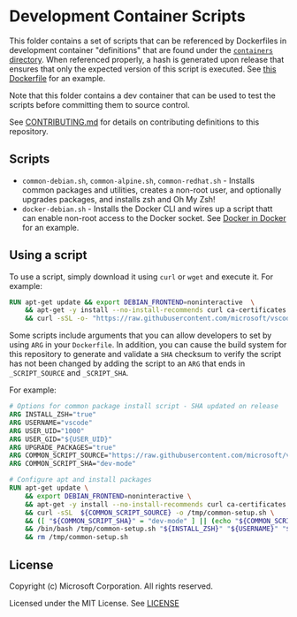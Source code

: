 # Development Container Scripts

This folder contains a set of scripts that can be referenced by Dockerfiles in development container "definitions" that are found under the [`containers` directory](../containers). When referenced properly, a hash is generated upon release that ensures that only the expected version of this script is executed. See [this Dockerfile](../container-templates/dockerfile/.devcontainer/Dockerfile) for an example.

Note that this folder contains a dev container that can be used to test the scripts before committing them to source control.

See [CONTRIBUTING.md](../CONTRIBUTING.md) for details on contributing definitions to this repository.

## Scripts

- `common-debian.sh`, `common-alpine.sh`, `common-redhat.sh` - Installs common packages and utilities, creates a non-root user, and optionally upgrades packages, and installs zsh and Oh My Zsh!
- `docker-debian.sh` - Installs the Docker CLI and wires up a script thatt can enable non-root access to the Docker socket. See [Docker in Docker](../containers/docker-in-docker) for an example.

## Using a script

To use a script, simply download it using `curl` or `wget` and execute it. For example:

```Dockerfile
RUN apt-get update && export DEBIAN_FRONTEND=noninteractive  \
    && apt-get -y install --no-install-recommends curl ca-certificates \
    && curl -sSL -o- "https://raw.githubusercontent.com/microsoft/vscode-dev-containers/master/script-library/common-debian.sh" | bash -
```

Some scripts include arguments that you can allow developers to set by using `ARG` in your `Dockerfile`. In addition, you can cause the build system for this repository to generate and validate a `SHA` checksum to verify the script has not been changed by adding the script to an `ARG` that ends in `_SCRIPT_SOURCE` and `_SCRIPT_SHA`.

For example:

```Dockerfile
# Options for common package install script - SHA updated on release
ARG INSTALL_ZSH="true"
ARG USERNAME="vscode"
ARG USER_UID="1000"
ARG USER_GID="${USER_UID}"
ARG UPGRADE_PACKAGES="true"
ARG COMMON_SCRIPT_SOURCE="https://raw.githubusercontent.com/microsoft/vscode-dev-containers/master/script-library/common-debian.sh"
ARG COMMON_SCRIPT_SHA="dev-mode"

# Configure apt and install packages
RUN apt-get update \
    && export DEBIAN_FRONTEND=noninteractive \
    && apt-get -y install --no-install-recommends curl ca-certificates 2>&1 \
    && curl -sSL  ${COMMON_SCRIPT_SOURCE} -o /tmp/common-setup.sh \
    && ([ "${COMMON_SCRIPT_SHA}" = "dev-mode" ] || (echo "${COMMON_SCRIPT_SHA} /tmp/common-setup.sh" | sha256sum -c -)) \
    && /bin/bash /tmp/common-setup.sh "${INSTALL_ZSH}" "${USERNAME}" "${USER_UID}" "${USER_GID}" "${UPGRADE_PACKAGES}" \
    && rm /tmp/common-setup.sh
```

## License

Copyright (c) Microsoft Corporation. All rights reserved.

Licensed under the MIT License. See [LICENSE](https://github.com/Microsoft/vscode-dev-containers/blob/master/LICENSE)
